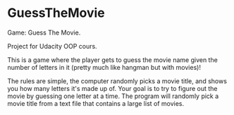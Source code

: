 # GuessTheMovie
Game: Guess The Movie. 

Project for Udacity OOP cours.

This is a game where the player gets to guess the movie name given the number of letters in it (pretty much like hangman but with movies)!

The rules are simple, the computer randomly picks a movie title, and shows you how many letters it's made up of. 
Your goal is to try to figure out the movie by guessing one letter at a time.
The program will randomly pick a movie title from a text file that contains a large list of movies.
